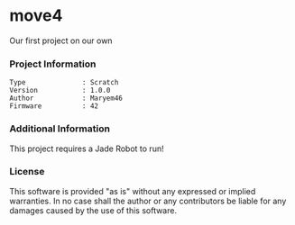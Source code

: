 move4
================

Our first project on our own

### Project Information
```
Type              : Scratch
Version           : 1.0.0
Author            : Maryem46
Firmware          : 42
```

### Additional Information
This project requires a Jade Robot to run!

### License
This software is provided "as is" without any expressed or implied warranties.  In no case shall the author or any contributors be liable for any damages caused by the use of this software.

